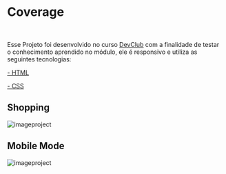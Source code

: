 <h1>Coverage</h1>
<br>
<p>Esse Projeto foi desenvolvido no curso <a href="https://rodolfomori.com.br/devclub">DevClub</a> com a finalidade de testar o conhecimento aprendido no módulo, ele é responsivo e utiliza as seguintes tecnologias:</p>

<p><a href="https://github.com/WilsonCamini17/Coverage-Responsive/blob/main/index.html"> - HTML </p></a>
<p><a href="https://github.com/WilsonCamini17/Coverage-Responsive/blob/main/style.css"> - CSS </p></a>

<h2>Shopping</h2>
<img src="" alt="imageproject"/>

<h2>Mobile Mode</h2>
<img src="" alt="imageproject"/>
